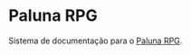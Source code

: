 # Paluna RPG

Sistema de documentação para o [Paluna RPG](https://figueiredo-lucas.github.io/paluna-rpg).